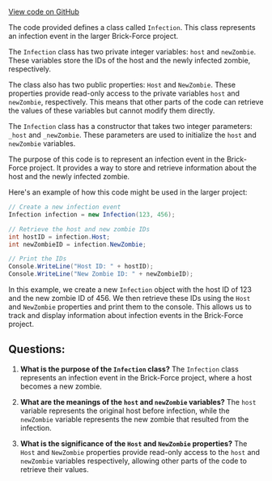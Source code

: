 [View code on GitHub](https://github.com/TieHaxJan/Brick-Force/Assembly-CSharp\Infection.cs)

The code provided defines a class called `Infection`. This class represents an infection event in the larger Brick-Force project. 

The `Infection` class has two private integer variables: `host` and `newZombie`. These variables store the IDs of the host and the newly infected zombie, respectively. 

The class also has two public properties: `Host` and `NewZombie`. These properties provide read-only access to the private variables `host` and `newZombie`, respectively. This means that other parts of the code can retrieve the values of these variables but cannot modify them directly. 

The `Infection` class has a constructor that takes two integer parameters: `_host` and `_newZombie`. These parameters are used to initialize the `host` and `newZombie` variables. 

The purpose of this code is to represent an infection event in the Brick-Force project. It provides a way to store and retrieve information about the host and the newly infected zombie. 

Here's an example of how this code might be used in the larger project:

```csharp
// Create a new infection event
Infection infection = new Infection(123, 456);

// Retrieve the host and new zombie IDs
int hostID = infection.Host;
int newZombieID = infection.NewZombie;

// Print the IDs
Console.WriteLine("Host ID: " + hostID);
Console.WriteLine("New Zombie ID: " + newZombieID);
```

In this example, we create a new `Infection` object with the host ID of 123 and the new zombie ID of 456. We then retrieve these IDs using the `Host` and `NewZombie` properties and print them to the console. This allows us to track and display information about infection events in the Brick-Force project.
## Questions: 
 1. **What is the purpose of the `Infection` class?**
The `Infection` class represents an infection event in the Brick-Force project, where a host becomes a new zombie. 

2. **What are the meanings of the `host` and `newZombie` variables?**
The `host` variable represents the original host before infection, while the `newZombie` variable represents the new zombie that resulted from the infection.

3. **What is the significance of the `Host` and `NewZombie` properties?**
The `Host` and `NewZombie` properties provide read-only access to the `host` and `newZombie` variables respectively, allowing other parts of the code to retrieve their values.